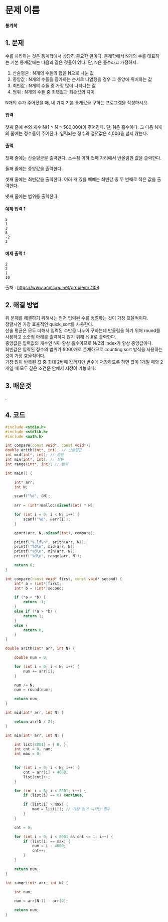 # 문제 이름
#### 통계학
## 1. 문제

수를 처리하는 것은 통계학에서 상당히 중요한 일이다. 통계학에서 N개의 수를 대표하는 기본 통계값에는 다음과 같은 것들이 있다. 단, N은 홀수라고 가정하자.

1.  산술평균 : N개의 수들의 합을 N으로 나눈 값
2.  중앙값 : N개의 수들을 증가하는 순서로 나열했을 경우 그 중앙에 위치하는 값
3.  최빈값 : N개의 수들 중 가장 많이 나타나는 값
4.  범위 : N개의 수들 중 최댓값과 최솟값의 차이

N개의 수가 주어졌을 때, 네 가지 기본 통계값을 구하는 프로그램을 작성하시오.

#### 입력

첫째 줄에 수의 개수 N(1 ≤ N ≤ 500,000)이 주어진다. 단, N은 홀수이다. 그 다음 N개의 줄에는 정수들이 주어진다. 입력되는 정수의 절댓값은 4,000을 넘지 않는다.

#### 출력

첫째 줄에는 산술평균을 출력한다. 소수점 이하 첫째 자리에서 반올림한 값을 출력한다.

둘째 줄에는 중앙값을 출력한다.

셋째 줄에는 최빈값을 출력한다. 여러 개 있을 때에는 최빈값 중 두 번째로 작은 값을 출력한다.

넷째 줄에는 범위를 출력한다.

#### 예제 입력 1
```
5
1
3
8
-2
2
```

#### 예제 출력 1
```
2
2
1
10
```

출처 : https://www.acmicpc.net/problem/2108

## 2. 해결 방법
위 문제를 해결하기 위해서는 먼저 입력된 수를 정렬하는 것이 가장 효율적이다.</br>
정렬시엔 가장 효율적인 quick_sort를 사용한다.</br>
산술 평균은 모두 더해서 입력된 수만큼 나누어 구하는데 반올림을 하기 위해 round를 사용하고 소숫점 아래를 출력하지 않기 위해 %.lf로 출력한다.</br>
중앙값은 입력값의 개수인 N이 항상 홀수이므로 N/2의 index가 항상 중앙값이다.</br>
최빈값은 입력된 정수의 범위가 8000개로 존재하므로 counting sort 방식을 사용하는 것이 가장 효율적이다.</br>
가장 많이 반복된 값 중 최대 2번째 값까지만 변수에 저장하도록 하면 값이 1개일 때와 2개일 때 모두 같은 조건문 안에서 저장이 가능하다.</br>


## 3. 배운것
.

## 4. 코드

```C++
#include <stdio.h>
#include <stdlib.h>
#include <math.h>

int compare(const void*, const void*);
double arith(int*, int); // 산술평균
int mid(int*, int); // 중앙
int min(int*, int); // 최빈
int range(int*, int); // 범위

int main() {

    int* arr;
    int N;

    scanf("%d", &N);
    
    arr = (int*)malloc(sizeof(int) * N);

    for (int i = 0; i < N; i++) {
        scanf("%d", &arr[i]);
    }

    qsort(arr, N, sizeof(int), compare);

    printf("%.lf\n", arith(arr, N));
    printf("%d\n", mid(arr, N));
    printf("%d\n", min(arr, N));
    printf("%d\n", range(arr, N));

    return 0;
}

int compare(const void* first, const void* second) {
    int* a = (int*)first;
    int* b = (int*)second;

    if (*a < *b) {
        return -1;
    }
    else if (*a > *b) {
        return 1;
    }
    else {
        return 0;
    }
}

double arith(int* arr, int N) {

    double num = 0;

    for (int i = 0; i < N; i++) {
        num += arr[i];
    }

    num /= N;
    num = round(num);

    return num;
}

int mid(int* arr, int N) {

    return arr[N / 2];
}

int min(int* arr, int N) {

    int list[8001] = { 0, };
    int cnt = 0, num;
    int max = 0;
    

    for (int i = 0; i < N; i++) {
        cnt = arr[i] + 4000;
        list[cnt]++;
    }

    for (int i = 0; i < 8001; i++) {
        if (list[i] == 0) continue;

        if (list[i] > max) {
            max = list[i]; // 가장 많이 나타난 횟수 
        }
    }

    cnt = 0;

    for (int i = 0; i < 8001 && cnt <= 1; i++) {
        if (list[i] == max) {
            num = i - 4000;
            cnt++;
        }
    }

    return num;
}

int range(int* arr, int N) {

    int num;

    num = arr[N-1] - arr[0];

    return num;
}
```
